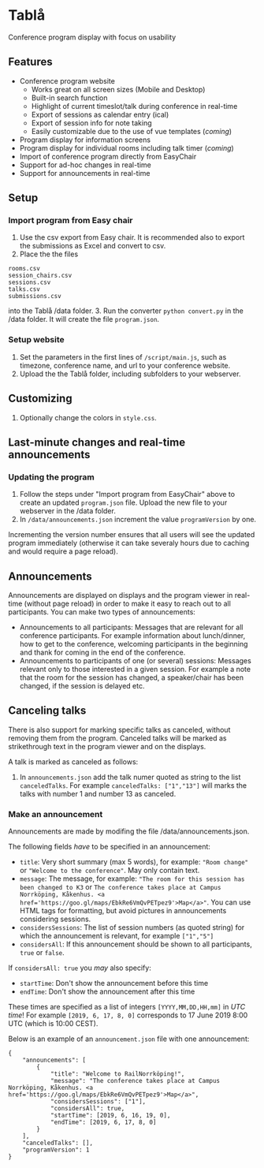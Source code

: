 # Tablå
Conference program display with focus on usability


## Features
* Conference program website 
	* Works great on all screen sizes (Mobile and Desktop)
	* Built-in search function
	* Highlight of current timeslot/talk during conference in real-time
	* Export of sessions as calendar entry (ical)
	* Export of session info for note taking
	* Easily customizable due to the use of vue templates (*coming*)
* Program display for information screens
* Program display for individual rooms including talk timer (*coming*)
* Import of conference program directly from EasyChair
* Support for ad-hoc changes in real-time
* Support for announcements in real-time

## Setup

### Import program from Easy chair

1. Use the csv export from Easy chair. It is recommended also to export the submissions as Excel and convert to csv.
2. Place the the files
```authors.csvrooms.csvsession_chairs.csvsessions.csvtalks.csv
submissions.csv
```
into the Tablå /data folder.
3. Run the converter `python convert.py` in the /data folder. It will create the file `program.json`.

### Setup website

1. Set the parameters in the first lines of `/script/main.js`, such as timezone, conference name, and url to your conference website.
2. Upload the the Tablå folder, including subfolders to your webserver.

## Customizing

1. Optionally change the colors in `style.css`.

## Last-minute changes and real-time announcements

### Updating the program

1. Follow the steps under "Import program from EasyChair" above to create an updated `program.json` file. Upload the new file to your webserver in the /data folder.
2. In `/data/announcements.json` increment the value `programVersion` by one. 

Incrementing the version number ensures that all users will see the updated program immediately (otherwise it can take severaly hours due to caching and would require a page reload).

## Announcements

Announcements are displayed on displays and the program viewer in real-time (without page reload) in order to make it easy to reach out to all participants. You can make two types of announcements:

* Announcements to all participants: Messages that are relevant for all conference participants. For example information about lunch/dinner, how to get to the conference, welcoming participants in the beginning and thank for coming in the end of the conference.
* Announcements to participants of one (or several) sessions: Messages relevant only to those interested in a given session. For example a note that the room for the session has changed, a speaker/chair has been changed, if the session is delayed etc.

## Canceling talks

There is also support for marking specific talks as canceled, without removing them from the program. Canceled talks will be marked as strikethrough text in the program viewer and on the displays.

A talk is marked as canceled as follows:

1. In `announcements.json` add the talk numer quoted as string to the list `canceledTalks`. For example `canceledTalks: ["1","13"]` will marks the talks with number 1 and number 13 as canceled.


### Make an announcement

Announcements are made by modifing the file /data/announcements.json.


The following fields *have* to be specified in an announcement:

* `title`: Very short summary (max 5 words), for example: `"Room change"` or `"Welcome to the conference"`. May only contain text.
* `message`: The message, for example: `"The room for this session has been changed to K3` or `The conference takes place at Campus Norrköping, Kåkenhus. <a href='https://goo.gl/maps/EbkRe6VmQvPETpez9'>Map</a>"`. You can use HTML tags for formatting, but avoid pictures in announcements considering sessions.
* `considersSessions`: The list of session numbers (as quoted string) for which the announcement is relevant, for example `["1","5"]`
* `considersAll`: If this announcement should be shown to all participants, `true` or `false`.

If `considersAll: true` you *may* also specify:

* `startTime`: Don't show the announcement before this time
* `endTime`: Don't show the announcement after this time

These times are specified as a list of integers `[YYYY,MM,DD,HH,mm]` in *UTC time*!
For example `[2019, 6, 17, 8, 0]` corresponds to 17 June 2019 8:00 UTC (which is 10:00 CEST).

Below is an example of an `announcement.json` file with one announcement:

```
{
    "announcements": [
        {
            "title": "Welcome to RailNorrköping!",
            "message": "The conference takes place at Campus Norrköping, Kåkenhus. <a href='https://goo.gl/maps/EbkRe6VmQvPETpez9'>Map</a>",
            "considersSessions": ["1"],
            "considersAll": true,
            "startTime": [2019, 6, 16, 19, 0],
            "endTime": [2019, 6, 17, 8, 0]
        }
    ],
    "canceledTalks": [],
    "programVersion": 1
}
```